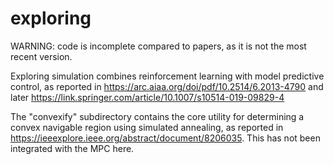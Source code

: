 # exploring

WARNING: code is incomplete compared to papers, as it is not the most recent version.

Exploring simulation combines reinforcement learning with model predictive control, as reported in https://arc.aiaa.org/doi/pdf/10.2514/6.2013-4790 and later https://link.springer.com/article/10.1007/s10514-019-09829-4

The "convexify" subdirectory contains the core utility for determining a convex navigable region using simulated annealing, as reported in https://ieeexplore.ieee.org/abstract/document/8206035.  This has not been integrated with the MPC here.
